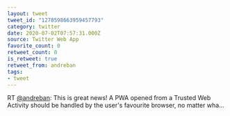 ```yaml
---
layout: tweet
tweet_id: "1278598663959457793"
category: twitter
date: 2020-07-02T07:57:31.000Z
source: Twitter Web App
favorite_count: 0
retweet_count: 0
is_retweet: true
retweet_from: andreban
tags:
- tweet
---
```


RT [@andreban](https://twitter.com/@andreban): This is great news! A PWA opened from a Trusted Web Activity should be handled by the user's favourite browser, no matter wha…
